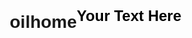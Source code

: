 # oilhome
<!DOCTYPE html>
<html lang="en">
<head>
  <meta charset="UTF-8">
  <meta name="viewport" content="width=device-width, initial-scale=1.0">
  <title>Your Website</title>
  <style>
    body {
      margin: 0;
      padding: 0;
      font-family: Arial, sans-serif;
      background: url('your-image.jpg') center/cover no-repeat; /* Replace 'your-image.jpg' with the path to your background image */
      height: 100vh;
      display: flex;
      align-items: center;
      justify-content: center;
    }

    #yellowStrip {
      background-color: yellow;
      padding: 20px;
      text-align: center;
      max-width: 80%;
      opacity: 0.8; /* Adjust the opacity as needed */
    }

    #textOnStrip {
      color: black; /* Change text color as needed */
      font-size: 24px;
      font-weight: bold;
    }
  </style>
</head>
<body>
  <div id="yellowStrip">
    <p id="textOnStrip">Your Text Here</p>
  </div>
</body>
</html>
